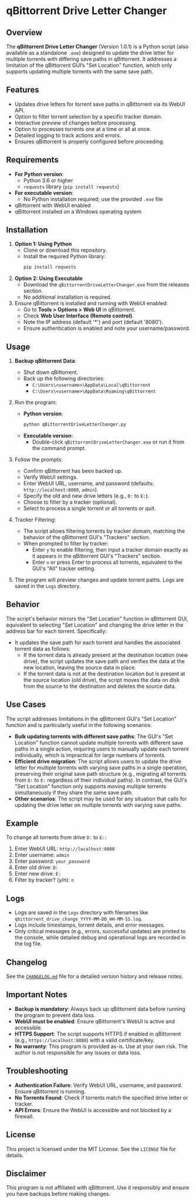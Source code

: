 # qBittorrent Drive Letter Changer

## Overview
The **qBittorrent Drive Letter Changer** (Version 1.0.1) is a Python script (also available as a standalone `.exe`) designed to update the drive letter for multiple torrents with differing save paths in qBittorrent. It addresses a limitation of the qBittorrent GUI’s "Set Location" function, which only supports updating multiple torrents with the same save path.

## Features
- Updates drive letters for torrent save paths in qBittorrent via its WebUI API.
- Option to filter torrent selection by a specific tracker domain.
- Interactive preview of changes before processing.
- Option to processes torrents one at a time or all at once.
- Detailed logging to track actions and errors.
- Ensures qBittorrent is properly configured before proceeding.

## Requirements
- **For Python version**:
  - Python 3.6 or higher
  - `requests` library (`pip install requests`)
- **For executable version**:
  - No Python installation required; use the provided `.exe` file
- qBittorrent with WebUI enabled
- qBittorrent installed on a Windows operating system

## Installation
1. **Option 1: Using Python**
   - Clone or download this repository.
   - Install the required Python library:
     ```bash
     pip install requests
     ```
2. **Option 2: Using Executable**
   - Download the `qBittorrentDriveLetterChanger.exe` from the releases section.
   - No additional installation is required.
3. Ensure qBittorrent is installed and running with WebUI enabled:
   - Go to **Tools > Options > Web UI** in qBittorrent.
   - Check **Web User Interface (Remote control)**.
   - Note the IP address (default '*') and port (default '8080').
   - Ensure authentication is enabled and note your username/password.

## Usage
1. **Backup qBittorrent Data**:
   - Shut down qBittorrent.
   - Back up the following directories:
     - `C:\Users\<username>\AppData\Local\qBittorrent`
     - `C:\Users\<username>\AppData\Roaming\qBittorrent`
2. Run the program:
   - **Python version**:
     ```bash
     python qBittorrentDriveLetterChanger.py
     ```
   - **Executable version**:
     - Double-click `qBittorrentDriveLetterChanger.exe` or run it from the command prompt.
3. Follow the prompts:
   - Confirm qBittorrent has been backed up.
   - Verify WebUI settings.
   - Enter WebUI URL, username, and password (defaults: `http://localhost:8080`, `admin`).
   - Specify the old and new drive letters (e.g., `D:` to `E:`).
   - Choose to filter by a tracker (optional).
   - Select to process a single torrent or all torrents or quit.

4. Tracker Filtering:
   - The script allows filtering torrents by tracker domain, matching the behavior of the qBittorrent GUI's "Trackers" section.
   - When prompted to filter by tracker:
     - Enter `y` to enable filtering, then input a tracker domain exactly as it appears in the qBittorrent GUI's "Trackers" section.
     - Enter `n` or press Enter to process all torrents, equivalent to the GUI's "All" tracker setting.

5. The program will preview changes and update torrent paths. Logs are saved in the `Logs` directory.

## Behavior
The script's behavior mirrors the "Set Location" function in qBittorrent GUI, equivalent to selecting "Set Location" and changing the drive letter in the address bar for each torrent. Specifically:
- It updates the save path for each torrent and handles the associated torrent data as follows:
  - If the torrent data is already present at the destination location (new drive), the script updates the save path and verifies the data at the new location, leaving the source data in place.
  - If the torrent data is not at the destination location but is present at the source location (old drive), the script moves the data on disk from the source to the destination and deletes the source data.

## Use Cases
The script addresses limitations in the qBittorrent GUI's "Set Location" function and is particularly useful in the following scenarios:
- **Bulk updating torrents with different save paths**: The GUI's "Set Location" function cannot update multiple torrents with different save paths in a single action, requiring users to manually update each torrent individually, which is impractical for large numbers of torrents.
- **Efficient drive migration**: The script allows users to update the drive letter for multiple torrents with varying save paths in a single operation, preserving their original save path structure (e.g., migrating all torrents from `D:` to `E:` regardless of their individual paths). In contrast, the GUI's "Set Location" function only supports moving multiple torrents simultaneously if they share the same save path.
- **Other scenarios**: The script may be used for any situation that calls for updating the drive letter on multiple torrents with varying save paths.

## Example
To change all torrents from drive `D:` to `E:`:
1. Enter WebUI URL: `http://localhost:8080`
2. Enter username: `admin`
3. Enter password: `your_password`
4. Enter old drive: `D:`
5. Enter new drive: `E:`
6. Filter by tracker? (y/n): `n`

## Logs
- Logs are saved in the `Logs` directory with filenames like `qbittorrent_drive_change_YYYY-MM-DD_HH-MM-SS.log`.
- Logs include timestamps, torrent details, and error messages.
- Only critical messages (e.g., errors, successful updates) are printed to the console, while detailed debug and operational logs are recorded in the log file.

## Changelog
See the [`CHANGELOG.md`](./CHANGELOG.md) file for a detailed version history and release notes.

## Important Notes
- **Backup is mandatory**: Always back up qBittorrent data before running the program to prevent data loss.
- **WebUI must be enabled**: Ensure qBittorrent's WebUI is active and accessible.
- **HTTPS Support**: The script supports HTTPS if enabled in qBittorrent (e.g., `https://localhost:8080`) with a valid certificate/key.
- **No warranty**: This program is provided as-is. Use at your own risk. The author is not responsible for any issues or data loss.

## Troubleshooting
- **Authentication Failure**: Verify WebUI URL, username, and password. Ensure qBittorrent is running.
- **No Torrents Found**: Check if torrents match the specified drive letter or tracker.
- **API Errors**: Ensure the WebUI is accessible and not blocked by a firewall.

## License
This project is licensed under the MIT License. See the `LICENSE` file for details.

## Disclaimer
This program is not affiliated with qBittorrent. Use it responsibly and ensure you have backups before making changes.
